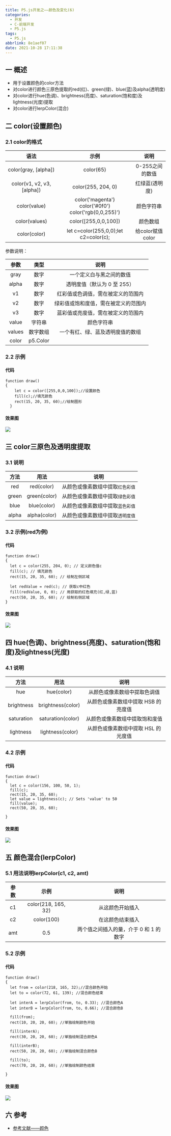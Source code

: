 ```yaml
---
title: P5.js开发之——颜色及变化(6)
categories:
  - 开发
  - C-前端开发
  - P5.js
tags:
  - P5.js
abbrlink: 8e1aef07
date: 2021-10-28 17:11:38
---
```

## 一 概述

* 用于设置颜色的color方法
* 对color进行颜色三原色提取的red(红)、green(绿)、blue(蓝)及alpha(透明度)
* 对color进行hue(色调)、brightness(亮度)、saturation(饱和度)及lightness(光度)提取
* 对color进行lerpColor(混合)

<!--more-->

## 二  color(设置颜色)

### 2.1 color的格式

|            语法            |                            示例                            |       说明       |
| :------------------------: | :--------------------------------------------------------: | :--------------: |
|    color(gray, [alpha])    |                         color(65)                          | 0-255之间的数值  |
| color(v1, v2, v3, [alpha]) |                     color(255, 204, 0)                     |  红绿蓝(透明度)  |
|        color(value)        | color('magenta')<br>color('#0f0')<br>color('rgb(0,0,255)') |    颜色字符串    |
|       color(values)        |                    color([255,0,0,100])                    |     颜色数组     |
|        color(color)        |           let c=color(255,0,0);let c2=color(c);            | 给color赋值color |

参数说明：

|  参数  |   类型   |                 说明                 |
| :----: | :------: | :----------------------------------: |
|  gray  |   数字   |       一个定义白与黑之间的数值       |
| alpha  |   数字   |     透明度值（默认为 0 至 255）      |
|   v1   |   数字   |  红彩值或色调值，需在被定义的范围内  |
|   v2   |   数字   | 绿彩值或饱和度值，需在被定义的范围内 |
|   v3   |   数字   |  蓝彩值或亮度值，需在被定义的范围内  |
| value  |  字符串  |              颜色字符串              |
| values | 数字数组 |   一个有红、绿、蓝及透明度值的数组   |
| color  | p5.Color |                                      |

### 2.2 示例

#### 代码

```
function draw()
{
    let c = color([255,0,0,100]);//设置颜色
    fill(c);//填充颜色
    rect(15, 20, 35, 60);//绘制图形
  }
```

#### 效果图
![][1]

## 三 color三原色及透明度提取

### 3.1 说明

| 方法  |     用法     |               说明               |
| :---: | :----------: | :------------------------------: |
|  red  |  red(color)  | 从颜色或像素数组中提取`红色彩值` |
| green | green(color) | 从颜色或像素数组中提取`绿色彩值` |
| blue  | blue(color)  | 从颜色或像素数组中提取`蓝色彩值` |
| alpha | alpha(color) | 从颜色或像素数组中提取`透明度值` |

### 3.2 示例(red为例)

#### 代码

```
function draw()
{
  let c = color(255, 204, 0); // 定义颜色值c
  fill(c); // 填充颜色
  rect(15, 20, 35, 60); // 绘制左侧区域
  
  let redValue = red(c); // 获取c中红色
  fill(redValue, 0, 0); // 用获取的红色填充(红,绿,蓝)
  rect(50, 20, 35, 60); // 绘制右侧区域
}  
```

#### 效果图
![][2]

## 四 hue(色调)、brightness(亮度)、saturation(饱和度)及lightness(光度)

### 4.1 说明

|    方法    |       用法        |                说明                 |
| :--------: | :---------------: | :---------------------------------: |
|    hue     |    hue(color)     |    从颜色或像素数组中提取色调值     |
| brightness | brightness(color) | 从颜色或像素数组中提取 HSB 的亮度值 |
| saturation | saturation(color) |   从颜色或像素数组中提取饱和度值    |
| lightness  | lightness(color)  | 从颜色或像素数组中提取 HSL 的光度值 |

### 4.2 示例

#### 代码

```
function draw()
{
  let c = color(156, 100, 50, 1);
  fill(c);
  rect(15, 20, 35, 60);
  let value = lightness(c); // Sets 'value' to 50
  fill(value);
  rect(50, 20, 35, 60);
  
}  
```

#### 效果图
![][3]

## 五 颜色混合(lerpColor)

### 5.1 用法说明lerpColor(c1, c2, amt)

| 参数 |        示例         |                  说明                  |
| :--: | :-----------------: | :------------------------------------: |
|  c1  | color(218, 165, 32) |            从这颜色开始插入            |
|  c2  |     color(100)      |            在这颜色结束插入            |
| amt  |         0.5         | 两个值之间插入的量，介于 0 和 1 的数字 |

### 5.2 示例

#### 代码

```
function draw()
{
  let from = color(218, 165, 32);//混合颜色开始
  let to = color(72, 61, 139); //混合颜色结束

  let interA = lerpColor(from, to, 0.33); //混合颜色A
  let interB = lerpColor(from, to, 0.66); //混合颜色B

  fill(from);
  rect(10, 20, 20, 60); //单独绘制颜色开始

  fill(interA);
  rect(30, 20, 20, 60); //单独绘制混合颜色A

  fill(interB);
  rect(50, 20, 20, 60); //单独绘制混合颜色B

  fill(to);
  rect(70, 20, 20, 60); //单独绘制颜色结束
 
} 
```

#### 效果图
![][4]

## 六 参考
* [参考文献——颜色](https://p5js.org/zh-Hans/reference/#group-Color)




[1]:https://cdn.jsdelivr.net/gh/PGzxc/CDN@master/blog-p5js/p5js-color-sample-view.png
[2]:https://cdn.jsdelivr.net/gh/PGzxc/CDN@master/blog-p5js/p5js-color-red-get-view.png
[3]:https://cdn.jsdelivr.net/gh/PGzxc/CDN@master/blog-p5js/p5js-color-light-view.png
[4]:https://cdn.jsdelivr.net/gh/PGzxc/CDN@master/blog-p5js/p5js-color-lerpColor-view.png
